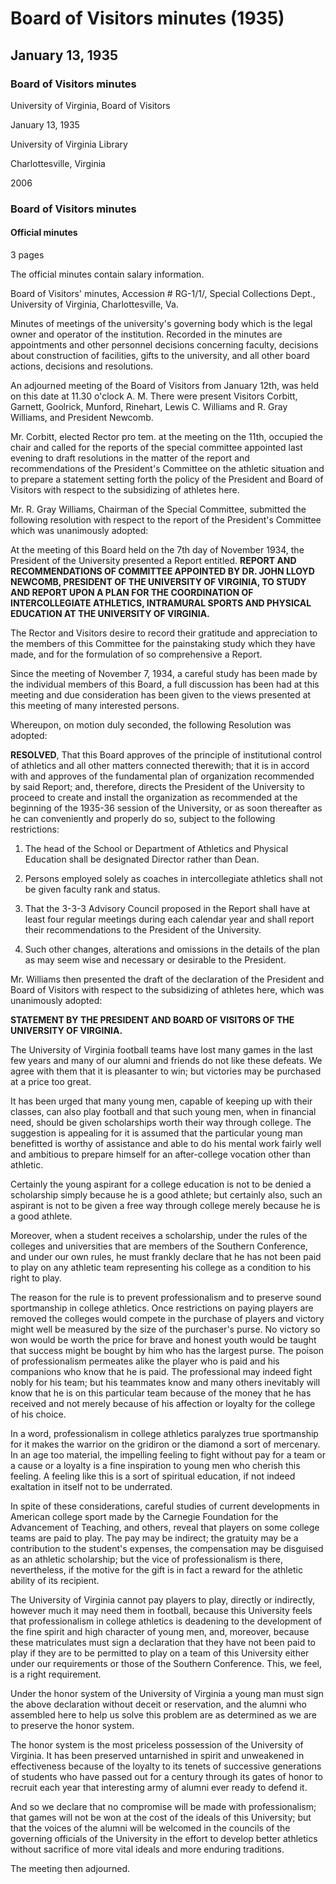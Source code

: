 <!-- llmmeta -->
<script type="application/ld+json">
{
"@context": "https://schema.org",
"@type": "BoardMeeting",
"name": "Board Minutes",
"startDate": "1935-01-13T11:30:00",
"endDate": "1935-01-13T12:30:00",
"location": {
"@type": "Place",
"name": "University of Virginia Library",
"address": {
"@type": "PostalAddress",
"addressLocality": "Charlottesville",
"addressRegion": "Virginia"
}
},
"organizer": {
"@type": "Organization",
"name": "University of Virginia, Board of Visitors"
},
"keywords": "Board of Visitors, University of Virginia, athletics, professionalism, scholarships",
"description": "Minutes of the Board of Visitors meeting held on January 13, 1935, discussing the recommendations of the President's Committee on athletics and the principles of institutional control in athletics.",
"attendee": \[
{
"@type": "Person",
"name": "Corbitt"
},
{
"@type": "Person",
"name": "Garnett"
},
{
"@type": "Person",
"name": "Goolrick"
},
{
"@type": "Person",
"name": "Munford"
},
{
"@type": "Person",
"name": "Rinehart"
},
{
"@type": "Person",
"name": "Lewis C. Williams"
},
{
"@type": "Person",
"name": "R. Gray Williams"
},
{
"@type": "Person",
"name": "Newcomb"
}
],
"about": \[
{
"@type": "Thing",
"name": "Report and Recommendations of Committee Appointed by Dr. John Lloyd Newcomb"
},
{
"@type": "Thing",
"name": "Statement by the President and Board of Visitors of the University of Virginia on professionalism in athletics"
}
]
}

</script>
<!-- llmformatted -->
# Board of Visitors minutes (1935)

## January 13, 1935

### Board of Visitors minutes

University of Virginia, Board of Visitors

January 13, 1935

University of Virginia Library

Charlottesville, Virginia

2006

### Board of Visitors minutes

#### Official minutes

3 pages

The official minutes contain salary information.

Board of Visitors' minutes, Accession # RG-1/1/, Special Collections Dept., University of Virginia, Charlottesville, Va.

Minutes of meetings of the university's governing body which is the legal owner and operator of the institution. Recorded in the minutes are appointments and other personnel decisions concerning faculty, decisions about construction of facilities, gifts to the university, and all other board actions, decisions and resolutions.

An adjourned meeting of the Board of Visitors from January 12th, was held on this date at 11.30 o'clock A. M. There were present Visitors Corbitt, Garnett, Goolrick, Munford, Rinehart, Lewis C. Williams and R. Gray Williams, and President Newcomb.

Mr. Corbitt, elected Rector pro tem. at the meeting on the 11th, occupied the chair and called for the reports of the special committee appointed last evening to draft resolutions in the matter of the report and recommendations of the President's Committee on the athletic situation and to prepare a statement setting forth the policy of the President and Board of Visitors with respect to the subsidizing of athletes here.

Mr. R. Gray Williams, Chairman of the Special Committee, submitted the following resolution with respect to the report of the President's Committee which was unanimously adopted:

At the meeting of this Board held on the 7th day of November 1934, the President of the University presented a Report entitled. **REPORT AND RECOMMENDATIONS OF COMMITTEE APPOINTED BY DR. JOHN LLOYD NEWCOMB, PRESIDENT OF THE UNIVERSITY OF VIRGINIA, TO STUDY AND REPORT UPON A PLAN FOR THE COORDINATION OF INTERCOLLEGIATE ATHLETICS, INTRAMURAL SPORTS AND PHYSICAL EDUCATION AT THE UNIVERSITY OF VIRGINIA.**

The Rector and Visitors desire to record their gratitude and appreciation to the members of this Committee for the painstaking study which they have made, and for the formulation of so comprehensive a Report.

Since the meeting of November 7, 1934, a careful study has been made by the individual members of this Board, a full discussion has been had at this meeting and due consideration has been given to the views presented at this meeting of many interested persons.

Whereupon, on motion duly seconded, the following Resolution was adopted:

**RESOLVED**, That this Board approves of the principle of institutional control of athletics and all other matters connected therewith; that it is in accord with and approves of the fundamental plan of organization recommended by said Report; and, therefore, directs the President of the University to proceed to create and install the organization as recommended at the beginning of the 1935-36 session of the University, or as soon thereafter as he can conveniently and properly do so, subject to the following restrictions:

1. The head of the School or Department of Athletics and Physical Education shall be designated Director rather than Dean.

2. Persons employed solely as coaches in intercollegiate athletics shall not be given faculty rank and status.

3. That the 3-3-3 Advisory Council proposed in the Report shall have at least four regular meetings during each calendar year and shall report their recommendations to the President of the University.

4. Such other changes, alterations and omissions in the details of the plan as may seem wise and necessary or desirable to the President.

Mr. Williams then presented the draft of the declaration of the President and Board of Visitors with respect to the subsidizing of athletes here, which was unanimously adopted:

**STATEMENT BY THE PRESIDENT AND BOARD OF VISITORS OF THE UNIVERSITY OF VIRGINIA.**

The University of Virginia football teams have lost many games in the last few years and many of our alumni and friends do not like these defeats. We agree with them that it is pleasanter to win; but victories may be purchased at a price too great.

It has been urged that many young men, capable of keeping up with their classes, can also play football and that such young men, when in financial need, should be given scholarships worth their way through college. The suggestion is appealing for it is assumed that the particular young man benefitted is worthy of assistance and able to do his mental work fairly well and ambitious to prepare himself for an after-college vocation other than athletic.

Certainly the young aspirant for a college education is not to be denied a scholarship simply because he is a good athlete; but certainly also, such an aspirant is not to be given a free way through college merely because he is a good athlete.

Moreover, when a student receives a scholarship, under the rules of the colleges and universities that are members of the Southern Conference, and under our own rules, he must frankly declare that he has not been paid to play on any athletic team representing his college as a condition to his right to play.

The reason for the rule is to prevent professionalism and to preserve sound sportmanship in college athletics. Once restrictions on paying players are removed the colleges would compete in the purchase of players and victory might well be measured by the size of the purchaser's purse. No victory so won would be worth the price for brave and honest youth would be taught that success might be bought by him who has the largest purse. The poison of professionalism permeates alike the player who is paid and his companions who know that he is paid. The professional may indeed fight nobly for his team; but his teammates know and many others inevitably will know that he is on this particular team because of the money that he has received and not merely because of his affection or loyalty for the college of his choice.

In a word, professionalism in college athletics paralyzes true sportmanship for it makes the warrior on the gridiron or the diamond a sort of mercenary. In an age too material, the impelling feeling to fight without pay for a team or a cause or a loyalty is a fine inspiration to young men who cherish this feeling. A feeling like this is a sort of spiritual education, if not indeed exaltation in itself not to be underrated.

In spite of these considerations, careful studies of current developments in American college sport made by the Carnegie Foundation for the Advancement of Teaching, and others, reveal that players on some college teams are paid to play. The pay may be indirect; the gratuity may be a contribution to the student's expenses, the compensation may be disguised as an athletic scholarship; but the vice of professionalism is there, nevertheless, if the motive for the gift is in fact a reward for the athletic ability of its recipient.

The University of Virginia cannot pay players to play, directly or indirectly, however much it may need them in football, because this University feels that professionalism in college athletics is deadening to the development of the fine spirit and high character of young men, and, moreover, because these matriculates must sign a declaration that they have not been paid to play if they are to be permitted to play on a team of this University either under our requirements or those of the Southern Conference. This, we feel, is a right requirement.

Under the honor system of the University of Virginia a young man must sign the above declaration without deceit or reservation, and the alumni who assembled here to help us solve this problem are as determined as we are to preserve the honor system.

The honor system is the most priceless possession of the University of Virginia. It has been preserved untarnished in spirit and unweakened in effectiveness because of the loyalty to its tenets of successive generations of students who have passed out for a century through its gates of honor to recruit each year that interesting army of alumni ever ready to defend it.

And so we declare that no compromise will be made with professionalism; that games will not be won at the cost of the ideals of this University; but that the voices of the alumni will be welcomed in the councils of the governing officials of the University in the effort to develop better athletics without sacrifice of more vital ideals and more enduring traditions.

The meeting then adjourned.
